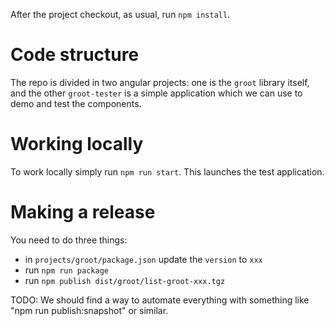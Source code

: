 After the project checkout, as usual, run `npm install`.

# Code structure

The repo is divided in two angular projects: one is the `groot` library 
itself, and the other `groot-tester` is a simple application which we
can use to demo and test the components. 

# Working locally

To work locally simply run `npm run start`. This launches the test application. 

# Making a release

You need to do three things:

- in `projects/groot/package.json` update the `version` to `xxx`
- run `npm run package`
- run `npm publish dist/groot/list-groot-xxx.tgz`

TODO: We should find a way to automate everything with something like "npm run publish:snapshot" or similar.
